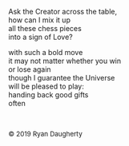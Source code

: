 Ask the Creator across the table,   
how can I mix it up  
all these chess pieces   
into a sign of Love?   
  
with such a bold move  
it may not matter whether you win   
or lose again  
though I guarantee the Universe   
will be pleased to play:   
handing back good gifts  
often

<br> 

<font size=2>© 2019 Ryan Daugherty</font> 